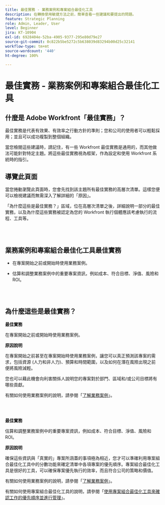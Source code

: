 ```yaml
---
title: 最佳實務 - 業務案例和專案組合最佳化工具
description: 在轉換使用敏捷方法之前，簡單查看一些建議和要提出的問題。
feature: Strategic Planning
role: Admin, Leader, User
level: Beginner
jira: KT-10904
exl-id: 6928404e-52ba-4905-9377-295e80d79e27
source-git-commit: 0c822b5be5272c5b638039d83294b00d25c32141
workflow-type: tm+mt
source-wordcount: '440'
ht-degree: 100%

---
```


# 最佳實務 - 業務案例和專案組合最佳化工具

## 什麼是 Adobe Workfront「最佳實務」？

最佳實務是代表有效果、有效率之行動方針的準則；您和公司的使用者可以輕鬆採用；並且可以成功複製到整個組織。

當您檢閱這些建議時，請記住，有一些 Workfront 最佳實務是通用的，而其他做法可能針對特定主題。將這些最佳實務視為框架，作為設定和使用 Workfront 系統時的指引。

## 導覽此頁面

當您捲動瀏覽此頁面時，您會先找到該主題所有最佳實務的高層次清單。這樣您便可以檢視建議而無需深入了解詳細的「原因」。

「為什麼這些是最佳實務？」區域，位在高層次清單之後，詳細說明一部分的最佳實務，以及為什麼這些實務被認定為您的 Workfront 執行個體應該考慮執行的流程、工具等。

</br>
</br>

## 業務案例和專案組合最佳化工具最佳實務

* 在專案開始之前或開始時使用業務案例。

* 估算和調整業務案例中的重要專案資訊，例如成本、符合目標、淨值、風險和 ROI。

</br>
</br>

## 為什麼這些是最佳實務？

**最佳實務**

在專案開始之前或開始時使用業務案例。

**原因說明**

在專案開始之前甚至在專案開始時使用業務案例，讓您可以真正預測該專案的需求，包括資源 (人力和非人力)、預算和時間範圍，以及如何在潛在風險出現之前便將風險減輕。

您也可以藉此機會向利害關係人說明您的專案對於部門、區域和/或公司目標將有哪些貢獻。

有關如何使用業務案例的說明，請參閱「[了解業務案例](https://experienceleague.adobe.com/docs/workfront-learn/tutorials-workfront/manage-work/portfolios/introduction-to-the-business-case.html?lang=zh-Hant)」。

</br>
</br>

**最佳實務**

估算和調整業務案例中的重要專案資訊，例如成本、符合目標、淨值、風險和 ROI。

**原因說明**

確保這些資訊與「真實的」專案所涵蓋的事項極為相近，您才可以準確利用專案組合最佳化工具中的分數功能來確定清單中各項專案的優先順序。專案組合最佳化工具是很好的工具，可以確保專案優先執行的效率，而且符合公司的策略和價值。

有關如何使用業務案例的說明，請參閱「[了解業務案例](https://experienceleague.adobe.com/docs/workfront-learn/tutorials-workfront/manage-work/portfolios/introduction-to-the-business-case.html?lang=zh-Hant)」。

有關如何使用專案組合最佳化工具的說明，請參閱「[使用專案組合最佳化工具來確認工作的優先順序並進行管理](https://experienceleague.adobe.com/docs/workfront-learn/tutorials-workfront/manage-work/portfolios/prioritize-and-manage-work-with-portfolios.html?lang=zh-Hant)」。

